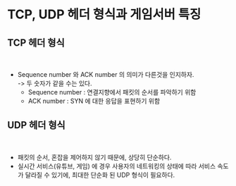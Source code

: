# TCP, UDP 헤더 형식과 게임서버 특징

## TCP 헤더 형식

<figure><img src="../../../../../.gitbook/assets/스크린샷 2024-01-06 15.32.40.png" alt=""><figcaption></figcaption></figure>

* Sequence number 와 ACK number 의 의미가 다른것을 인지하자.\
  \-> 두 숫자가 같을 수는 있다.
  * Sequence number : 연결지향에서 패킷의 순서를 파악하기 위함
  * ACK number : SYN 에 대한 응답을 표현하기 위함

## UDP 헤더 형식

<figure><img src="../../../../../.gitbook/assets/스크린샷 2024-01-06 15.45.39.png" alt=""><figcaption></figcaption></figure>

* 패킷의 순서, 혼잡을 제어하지 않기 때문에, 상당히 단순하다.
* 실시간 서비스(유튜브, 게임) 에 경우 사용자의 네트워킹의 상태에 따라 서비스 속도가 달라질 수 있기에, 최대한 단순화 된 UDP 형식이 필요하다.
